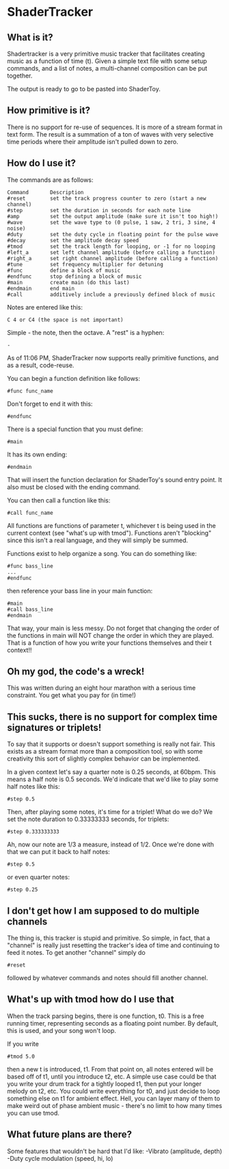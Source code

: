 ShaderTracker
=============

What is it?
-----------

Shadertracker is a very primitive music tracker that facilitates creating music
as a function of time (t). Given a simple text file with some setup commands,
and a list of notes, a multi-channel composition can be put together.

The output is ready to go to be pasted into ShaderToy. 

How primitive is it?
--------------------

There is no support for re-use of sequences. It is more of a stream format in
text form. The result is a summation of a ton of waves with very selective
time periods where their amplitude isn't pulled down to zero.

How do I use it?
----------------

The commands are as follows:

	Command       Description
	#reset        set the track progress counter to zero (start a new channel)
	#step         set the duration in seconds for each note line
	#amp	      set the output amplitude (make sure it isn't too high!)
	#wave         set the wave type to (0 pulse, 1 saw, 2 tri, 3 sine, 4 noise)
	#duty         set the duty cycle in floating point for the pulse wave
	#decay        set the amplitude decay speed
	#tmod         set the track length for looping, or -1 for no looping
	#left_a       set left channel amplitude (before calling a function)
	#right_a      set right channel amplitude (before calling a function)
	#tune         set frequency multiplier for detuning
	#func         define a block of music
	#endfunc      stop defining a block of music
	#main         create main (do this last)
	#endmain      end main
	#call         additively include a previously defined block of music

Notes are entered like this:

	C 4 or C4 (the space is not important)

Simple - the note, then the octave. A "rest" is a hyphen:

	-

As of 11:06 PM, ShaderTracker now supports really primitive functions, and as
a result, code-reuse.

You can begin a function definition like follows:

	#func func_name

Don't forget to end it with this:

	#endfunc

There is a special function that you must define:

	#main

It has its own ending:

	#endmain

That will insert the function declaration for ShaderToy's sound entry point. It
also must be closed with the ending command.

You can then call a function like this:

	#call func_name

All functions are functions of parameter t, whichever t is being used in the 
current context (see "what's up with tmod"). Functions aren't "blocking" since
this isn't a real language, and they will simply be summed. 

Functions exist to help organize a song. You can do something like:

	#func bass_line
	...
	#endfunc

then reference your bass line in your main function:

	#main
	#call bass_line
	#endmain

That way, your main is less messy. Do not forget that changing the order of the
functions in main will NOT change the order in which they are played. That is
a function of how you write your functions themselves and their t context!!

Oh my god, the code's a wreck!
------------------------------

This was written during an eight hour marathon with a serious time constraint. 
You get what you pay for (in time!)

This sucks, there is no support for complex time signatures or triplets!
------------------------------------------------------------------------

To say that it supports or doesn't support something is really not fair. This
exists as a stream format more than a composition tool, so with some creativity
this sort of slightly complex behavior can be implemented.

In a given context let's say a quarter note is 0.25 seconds, at 60bpm.
This means a half note is 0.5 seconds. We'd indicate that we'd like to play some
half notes like this:

	#step 0.5

Then, after playing some notes, it's time for a triplet! What do we do? 
We set the note duration to 0.33333333 seconds, for triplets:

	#step 0.333333333

Ah, now our note are 1/3 a measure, instead of 1/2. Once we're done with that
we can put it back to half notes:

	#step 0.5

or even quarter notes:

	#step 0.25

I don't get how I am supposed to do multiple channels
-----------------------------------------------------

The thing is, this tracker is stupid and primitive. So simple, in fact, that a
"channel" is really just resetting the tracker's idea of time and continuing
to feed it notes. To get another "channel" simply do 

	#reset

followed by whatever commands and notes should fill another channel. 

What's up with tmod how do I use that
-------------------------------------

When the track parsing begins, there is one function, t0. This is a free
running timer, representing seconds as a floating point number. By default,
this is used, and your song won't loop.

If you write

	#tmod 5.0

then a new t is introduced, t1. From that point on, all notes entered will
be based off of t1, until you introduce t2, etc. A simple use case could be
that you write your drum track for a tightly looped t1, then put your longer
melody on t2, etc. You could write everything for t0, and just decide to loop
something else on t1 for ambient effect. Hell, you can layer many of them to 
make weird out of phase ambient music - there's no limit to how many times you
can use tmod. 

What future plans are there?
----------------------------

Some features that wouldn't be hard that I'd like:
-Vibrato (amplitude, depth)
-Duty cycle modulation (speed, hi, lo)
